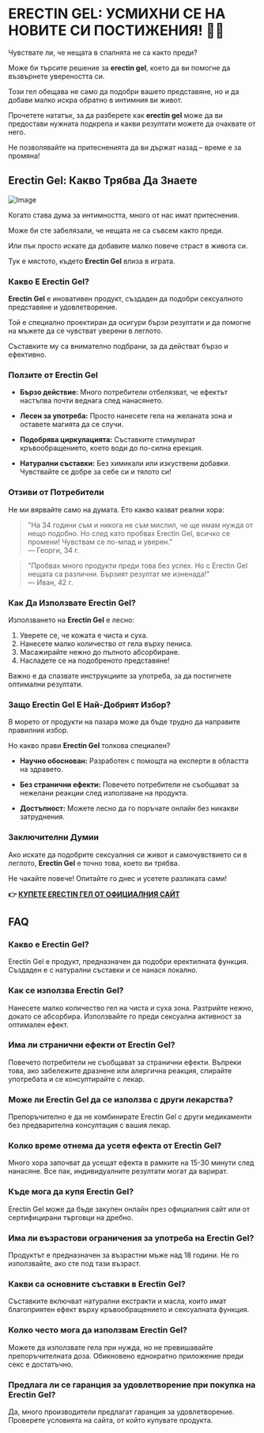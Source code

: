 # ERECTIN GEL: УСМИХНИ СЕ НА НОВИТЕ СИ ПОСТИЖЕНИЯ! 🍃✨

Чувствате ли, че нещата в спалнята не са както преди? 

Може би търсите решение за **erectin gel**, което да ви помогне да възвърнете увереността си. 

Този гел обещава не само да подобри вашето представяне, но и да добави малко искра обратно в интимния ви живот. 

Прочетете нататък, за да разберете как **erectin gel** може да ви предостави нужната подкрепа и какви резултати можете да очаквате от него. 

Не позволявайте на притесненията да ви държат назад – време е за промяна!

## Erectin Gel: Какво Трябва Да Знаете

![Image](https://www2.sellhealth.com/257/erectin_gel_1_1.jpg)

Когато става дума за интимността, много от нас имат притеснения. 

Може би сте забелязали, че нещата не са съвсем както преди. 

Или пък просто искате да добавите малко повече страст в живота си.

Тук е мястото, където **Erectin Gel** влиза в играта.

### Какво Е Erectin Gel?

**Erectin Gel** е иновативен продукт, създаден да подобри сексуалното представяне и удовлетворение.

Той е специално проектиран да осигури бързи резултати и да помогне на мъжете да се чувстват уверени в леглото.

Съставките му са внимателно подбрани, за да действат бързо и ефективно.

### Ползите от Erectin Gel

- **Бързо действие:** Много потребители отбелязват, че ефектът настъпва почти веднага след нанасянето.
  
- **Лесен за употреба:** Просто нанесете гела на желаната зона и оставете магията да се случи.

- **Подобрява циркулацията:** Съставките стимулират кръвообращението, което води до по-силна ерекция.

- **Натурални съставки:** Без химикали или изкуствени добавки. Чувствайте се добре за себе си и тялото си!

### Отзиви от Потребители

Не ми вярвайте само на думата. Ето какво казват реални хора:

> "На 34 години съм и никога не съм мислил, че ще имам нужда от нещо подобно. Но след като пробвах Erectin Gel, всичко се промени! Чувствам се по-млад и уверен."  
> — Георги, 34 г.

> "Пробвах много продукти преди това без успех. Но с Erectin Gel нещата са различни. Бързият резултат ме изненада!"  
> — Иван, 42 г.

### Как Да Използвате Erectin Gel?

Използването на **Erectin Gel** е лесно:

1. Уверете се, че кожата е чиста и суха.
2. Нанесете малко количество от гела върху пениса.
3. Масажирайте нежно до пълното абсорбиране.
4. Насладете се на подобреното представяне!

Важно е да спазвате инструкциите за употреба, за да постигнете оптимални резултати.

### Защо Erectin Gel Е Най-Добрият Избор?

В морето от продукти на пазара може да бъде трудно да направите правилния избор.

Но какво прави **Erectin Gel** толкова специален?

- **Научно обоснован:** Разработен с помощта на експерти в областта на здравето.
  
- **Без странични ефекти:** Повечето потребители не съобщават за нежелани реакции след използване на продукта.

- **Достъпност:** Можете лесно да го поръчате онлайн без никакви затруднения.

### Заключителни Думии

Ако искате да подобрите сексуалния си живот и самочувствието си в леглото, **Erectin Gel** е точно това, което ви трябва. 

Не чакайте повече! Опитайте го днес и усетете разликата сами!



**👉 [КУПЕТЕ ERECTIN ГЕЛ ОТ ОФИЦИАЛНИЯ САЙТ](https://gchaffi.com/GrGGSPuG)**

## FAQ

### Какво е Erectin Gel?
Erectin Gel е продукт, предназначен да подобри еректилната функция. Създаден е с натурални съставки и се нанася локално.

### Как се използва Erectin Gel?
Нанесете малко количество гел на чиста и суха зона. Разтрийте нежно, докато се абсорбира. Използвайте го преди сексуална активност за оптимален ефект.

### Има ли странични ефекти от Erectin Gel?
Повечето потребители не съобщават за странични ефекти. Въпреки това, ако забележите дразнене или алергична реакция, спирайте употребата и се консултирайте с лекар.

### Може ли Erectin Gel да се използва с други лекарства?
Препоръчително е да не комбинирате Erectin Gel с други медикаменти без предварителна консултация с вашия лекар.

### Колко време отнема да усетя ефекта от Erectin Gel?
Много хора започват да усещат ефекта в рамките на 15-30 минути след нанасяне. Все пак, индивидуалните резултати могат да варират.

### Къде мога да купя Erectin Gel?
Erectin Gel може да бъде закупен онлайн през официалния сайт или от сертифицирани търговци на дребно.

### Има ли възрастови ограничения за употреба на Erectin Gel?
Продуктът е предназначен за възрастни мъже над 18 години. Не го използвайте, ако сте под тази възраст.

### Какви са основните съставки в Erectin Gel?
Съставките включват натурални екстракти и масла, които имат благоприятен ефект върху кръвообращението и сексуалната функция.

### Колко често мога да използвам Erectin Gel?
Можете да използвате гела при нужда, но не превишавайте препоръчителната доза. Обикновено еднократно приложение преди секс е достатъчно.

### Предлага ли се гаранция за удовлетворение при покупка на Erectin Gel?
Да, много производители предлагат гаранция за удовлетворение. Проверете условията на сайта, от който купувате продукта.